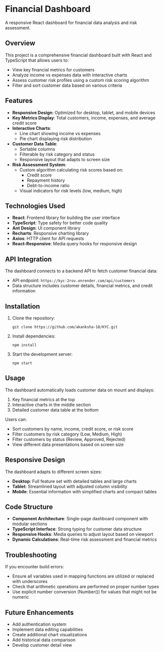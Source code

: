 # Financial Dashboard

A responsive React dashboard for financial data analysis and risk assessment.

## Overview

This project is a comprehensive financial dashboard built with React and TypeScript that allows users to:
- View key financial metrics for customers
- Analyze income vs expenses data with interactive charts
- Assess customer risk profiles using a custom risk scoring algorithm
- Filter and sort customer data based on various criteria

## Features

- **Responsive Design**: Optimized for desktop, tablet, and mobile devices
- **Key Metrics Display**: Total customers, income, expenses, and average credit score
- **Interactive Charts**:
  - Line chart showing income vs expenses
  - Pie chart displaying risk distribution
- **Customer Data Table**:
  - Sortable columns
  - Filterable by risk category and status
  - Responsive layout that adapts to screen size
- **Risk Assessment System**:
  - Custom algorithm calculating risk scores based on:
    - Credit score
    - Repayment history
    - Debt-to-income ratio
  - Visual indicators for risk levels (low, medium, high)

## Technologies Used

- **React**: Frontend library for building the user interface
- **TypeScript**: Type safety for better code quality
- **Ant Design**: UI component library
- **Recharts**: Responsive charting library
- **Axios**: HTTP client for API requests
- **React-Responsive**: Media query hooks for responsive design

## API Integration

The dashboard connects to a backend API to fetch customer financial data:
- API endpoint: `https://kyc-2rov.onrender.com/api/customers`
- Data structure includes customer details, financial metrics, and credit information

## Installation

1. Clone the repository:
   ```
   git clone https://github.com/akanksha-18/KYC.git
   ```

2. Install dependencies:
   ```
   npm install
   ```

3. Start the development server:
   ```
   npm start
   ```

## Usage

The dashboard automatically loads customer data on mount and displays:
1. Key financial metrics at the top
2. Interactive charts in the middle section
3. Detailed customer data table at the bottom

Users can:
- Sort customers by name, income, credit score, or risk score
- Filter customers by risk category (Low, Medium, High)
- Filter customers by status (Review, Approved, Rejected)
- View different data presentations based on screen size

## Responsive Design

The dashboard adapts to different screen sizes:
- **Desktop**: Full feature set with detailed tables and large charts
- **Tablet**: Streamlined layout with adjusted column visibility
- **Mobile**: Essential information with simplified charts and compact tables

## Code Structure

- **Component Architecture**: Single-page dashboard component with modular sections
- **TypeScript Interface**: Strong typing for customer data structure
- **Responsive Hooks**: Media queries to adjust layout based on viewport
- **Dynamic Calculations**: Real-time risk assessment and financial metrics

## Troubleshooting

If you encounter build errors:
- Ensure all variables used in mapping functions are utilized or replaced with underscores
- Check that arithmetic operations are performed on proper number types
- Use explicit number conversion (Number()) for values that might not be numeric

## Future Enhancements

- Add authentication system
- Implement data editing capabilities
- Create additional chart visualizations
- Add historical data comparison
- Develop customer detail view
